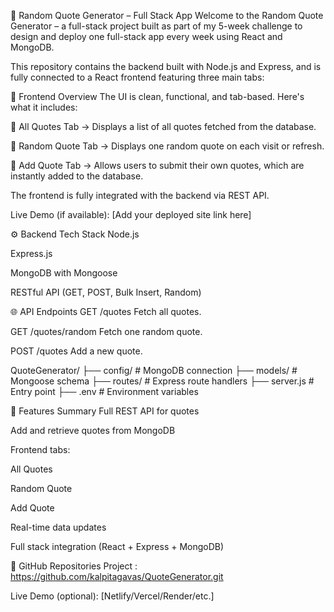 🌟 Random Quote Generator – Full Stack App
Welcome to the Random Quote Generator – a full-stack project built as part of my 5-week challenge to design and deploy one full-stack app every week using React and MongoDB.

This repository contains the backend built with Node.js and Express, and is fully connected to a React frontend featuring three main tabs:

🧭 Frontend Overview
The UI is clean, functional, and tab-based. Here's what it includes:

🔹 All Quotes Tab
→ Displays a list of all quotes fetched from the database.

🔹 Random Quote Tab
→ Displays one random quote on each visit or refresh.

🔹 Add Quote Tab
→ Allows users to submit their own quotes, which are instantly added to the database.

The frontend is fully integrated with the backend via REST API.

Live Demo (if available): [Add your deployed site link here]

⚙️ Backend Tech Stack
Node.js

Express.js

MongoDB with Mongoose

RESTful API (GET, POST, Bulk Insert, Random)

🌐 API Endpoints
GET /quotes
Fetch all quotes.

GET /quotes/random
Fetch one random quote.

POST /quotes
Add a new quote.

QuoteGenerator/
├── config/          # MongoDB connection
├── models/          # Mongoose schema
├── routes/          # Express route handlers
├── server.js        # Entry point
├── .env             # Environment variables

📌 Features Summary
 Full REST API for quotes

 Add and retrieve quotes from MongoDB

 Frontend tabs:

All Quotes

Random Quote

Add Quote

 Real-time data updates

 Full stack integration (React + Express + MongoDB)

🔗 GitHub Repositories
Project : https://github.com/kalpitagavas/QuoteGenerator.git

Live Demo (optional): [Netlify/Vercel/Render/etc.]

